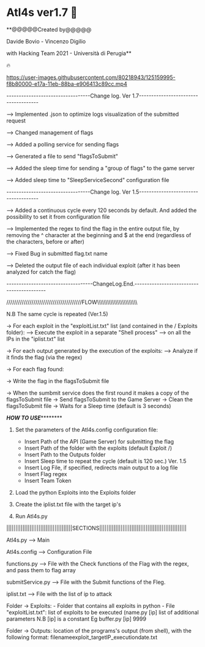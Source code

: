 # Atl4s ver1.7 💢

**@@@@@Created by@@@@@

Davide Bovio - Vincenzo Digilio 

with Hacking Team 2021 - Università di Perugia** 

🔥


https://user-images.githubusercontent.com/80218943/125159995-f8b80000-e17a-11eb-88ba-e906413c89cc.mp4



----------------------------------Change log. Ver 1.7-------------------------------------

--> Implemented .json to optimize logs visualization of the submitted request

--> Changed management of flags

--> Added a polling service for sending flags

--> Generated a file to send "flagsToSubmit"

--> Added the sleep time for sending a "group of flags" to the game server

--> Added sleep time to "SleepServiceSecond" configuration file


----------------------------------Change log. Ver 1.5-------------------------------------

--> Added a continuous cycle every 120 seconds by default. And added the possibility to set it from configuration file

--> Implemented the regex to find the flag in the entire output file, by removing the ^ character at the beginning and $ at the end (regardless of the characters, before or after)
 
--> Fixed Bug in submitted flag.txt name

--> Deleted the output file of each individual exploit (after it has been analyzed for catch the flag)

-----------------------------------ChangeLog.End.------------------------------------------


///////////////////////////////////////FLOW\\\\\\\\\\\\\\\\\\\\\\\\\\\\\\\\\\\\\\\\\\\\\\\\

N.B The same cycle is repeated (Ver.1.5)

-> For each exploit in the "exploitList.txt" list (and contained in the / Exploits folder):
   --> Execute the exploit in a separate "Shell process"
        --> on all the IPs in the "iplist.txt" list


-> For each output generated by the execution of the exploits:
    --> Analyze if it finds the flag (via the regex)

-> For each flag found:
   
   -> Write the flag in the flagsToSubmit file
  
   -> When the sumbmit service does the first round it makes a copy of the flagsToSubmit file
       -> Send flagsToSubmit to the Game Server
       -> Clean the flagsToSubmit file
       -> Waits for a Sleep time (default is 3 seconds)
	   
*************************************HOW TO USE*********************************************


1. Set the parameters of the Atl4s.config configuration file:
   
   - Insert Path of the API (Game Server) for submitting the flag
   - Insert Path of the folder with the exploits (default Exploit /)
   - Insert Path to the Outputs folder
   - Insert Sleep time to repeat the cycle (default is 120 sec.) Ver. 1.5
   - Insert Log File, if specified, redirects main output to a log file
   - Insert Flag regex
   - Insert Team Token

2. Load the python Exploits into the Exploits folder

3. Create the iplist.txt file with the target ip's

4. Run Atl4s.py	
	
|||||||||||||||||||||||||||||||||||||SECTIONS|||||||||||||||||||||||||||||||||||||||||||||||||


Atl4s.py         --> Main

Atl4s.config     --> Configuration File

functions.py     --> File with the Check functions of the Flag with the regex, and pass them to flag array

submitService.py --> File with the Submit functions of the Fleg.

iplist.txt       --> File with the list of ip to attack


Folder -> Exploits:
                 - Folder that contains all exploits in python
                 - File "exploitList.txt": list of exploits to be executed (name.py [ip] list of additional parameters
                   N.B [ip] is a constant Eg buffer.py [ip] 9999

Folder -> Outputs: location of the programs's output (from shell), with the following format: filenameexploit_targetIP_executiondate.txt
	   

